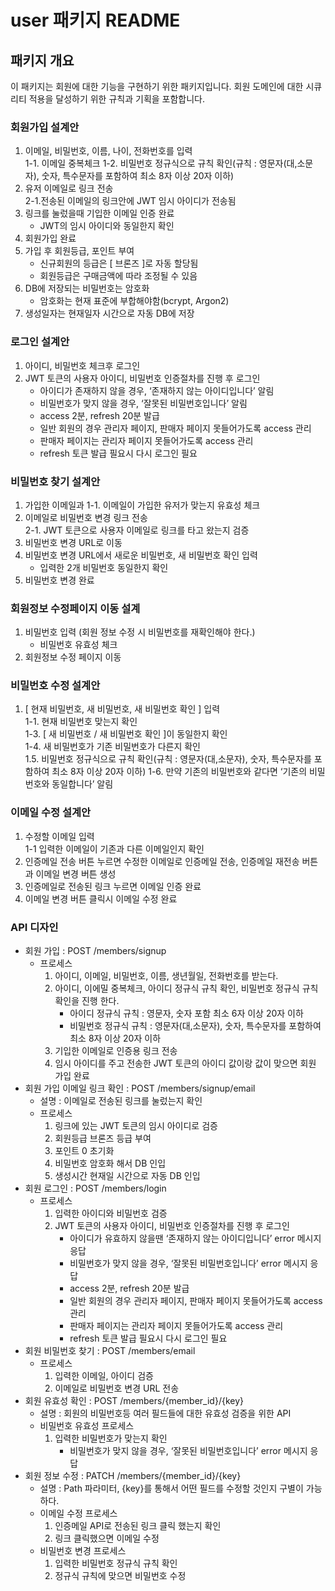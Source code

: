 # user 패키지 README

## 패키지 개요
이 패키지는 회원에 대한 기능을 구현하기 위한 패키지입니다. 회원 도메인에 대한 시큐리티 적용을 달성하기 위한 규칙과 기획을 포함합니다.

### 회원가입 설계안
1.  이메일, 비밀번호, 이름, 나이, 전화번호를 입력  
1-1. 이메일 중복체크
1-2. 비밀번호 정규식으로 규칙 확인(규칙 : 영문자(대,소문자), 숫자, 특수문자를 포함하여 최소 8자 이상 20자 이하)  
2. 유저 이메일로 링크 전송    
2-1.전송된 이메일의 링크안에 JWT 임시 아이디가 전송됨 
3. 링크를 눌렀을때 기입한 이메일 인증 완료
    - JWT의 임시 아이디와 동일한지 확인
4. 회원가입 완료
5. 가입 후 회원등급, 포인트 부여
   - 신규회원의 등급은 [ 브론즈 ]로 자동 할당됨
   - 회원등급은 구매금액에 따라 조정될 수 있음
6. DB에 저장되는 비밀번호는 암호화
   - 암호화는 현재 표준에 부합해야함(bcrypt, Argon2)
7. 생성일자는 현재일자 시간으로 자동 DB에 저장 

### 로그인 설계안
1. 아이디, 비밀번호 체크후 로그인
2. JWT 토큰의 사용자 아이디, 비밀번호 인증절차를 진행 후 로그인
    - 아이디가 존재하지 않을 경우, ‘존재하지 않는 아이디입니다’ 알림
    - 비밀번호가 맞지 않을 경우, ‘잘못된 비밀번호입니다’ 알림
    - access 2분, refresh 20분 발급
    - 일반 회원의 경우 관리자 페이지, 판매자 페이지 못들어가도록 access 관리
    - 판매자 페이지는 관리자 페이지 못들어가도록 access 관리
    - refresh 토큰 발급 필요시 다시 로그인 필요

### 비밀번호 찾기 설계안
1. 가입한 이메일과
1-1. 이메일이 가입한 유저가 맞는지 유효성 체크
2. 이메일로 비밀번호 변경 링크 전송  
2-1. JWT 토큰으로 사용자 이메일로 링크를 타고 왔는지 검증
3. 비밀번호 변경 URL로 이동
4. 비밀번호 변경 URL에서 새로운 비밀번호, 새 비밀번호 확인 입력
    - 입력한 2개 비밀번호 동일한지 확인
5. 비밀번호 변경 완료

### 회원정보 수정페이지 이동 설계
1. 비밀번호 입력 (회원 정보 수정 시 비밀번호를 재확인해야 한다.)
   - 비밀번호 유효성 체크
2. 회원정보 수정 페이지 이동

### 비밀번호 수정 설계안
1. [ 현재 비밀번호, 새 비밀번호, 새 비밀번호 확인 ] 입력  
1-1. 현재 비밀번호 맞는지 확인  
1-3. [ 새 비밀번호 / 새 비밀번호 확인 ]이 동일한지 확인  
1-4. 새 비밀번호가 기존 비밀번호가 다른지 확인  
1.5. 비밀번호 정규식으로 규칙 확인(규칙 : 영문자(대,소문자), 숫자, 특수문자를 포함하여 최소 8자 이상 20자 이하)
1-6. 만약 기존의 비밀번호와 같다면 ‘기존의 비밀번호와 동일합니다’ 알림

### 이메일 수정 설계안
1. 수정할 이메일 입력  
   1-1 입력한 이메일이 기존과 다른 이메일인지 확인
2. 인증메일 전송 버튼 누르면 수정한 이메일로 인증메일 전송, 인증메일 재전송 버튼과 이메일 변경 버튼 생성
3. 인증메일로 전송된 링크 누르면 이메일 인증 완료
4. 이메일 변경 버튼 클릭시 이메일 수정 완료

### API 디자인
- 회원 가입 : POST /members/signup
  - 프로세스
    1. 아이디, 이메일, 비밀번호, 이름, 생년월일, 전화번호를 받는다.
    2. 아이디, 이에밀 중복체크, 아이디 정규식 규칙 확인, 비밀번호 정규식 규칙 확인을 진행 한다.
       - 아이디 정규식 규칙 : 영문자, 숫자 포함 최소 6자 이상 20자 이하
       - 비밀번호 정규식 규칙 : 영문자(대,소문자), 숫자, 특수문자를 포함하여 최소 8자 이상 20자 이하 
    3. 기입한 이메일로 인증용 링크 전송
    4. 임시 아이디를 주고 전송한 JWT 토큰의 아이디 값이랑 값이 맞으면 회원 가입 완료
- 회원 가입 이메일 링크 확인 : POST /members/signup/email
  - 설명 : 이메일로 전송된 링크를 눌렀는지 확인
  - 프로세스
    1. 링크에 있는 JWT 토큰의 임시 아이디로 검증
    2. 회원등급 브론즈 등급 부여
    3. 포인트 0 초기화
    4. 비밀번호 암호화 해서 DB 인입
    5. 생성시간 현재일 시간으로 자동 DB 인입
- 회원 로그인 : POST /members/login
  - 프로세스
    1. 입력한 아이디와 비밀번호 검증
    2. JWT 토큰의 사용자 아이디, 비밀번호 인증절차를 진행 후 로그인
       - 아이디가 유효하지 않을땐 ‘존재하지 않는 아이디입니다’ error 메시지 응답
       - 비밀번호가 맞지 않을 경우, ‘잘못된 비밀번호입니다’ error 메시지 응답
       - access 2분, refresh 20분 발급
       - 일반 회원의 경우 관리자 페이지, 판매자 페이지 못들어가도록 access 관리
       - 판매자 페이지는 관리자 페이지 못들어가도록 access 관리
       - refresh 토큰 발급 필요시 다시 로그인 필요
- 회원 비밀번호 찾기 : POST /members/email
  - 프로세스
    1. 입력한 이메일, 아이디 검증
    2. 이메일로 비밀번호 변경 URL 전송
- 회원 유효성 확인 : POST /members/{member_id}/{key}
  - 설명 : 회원의 비밀번호등 여러 필드들에 대한 유효성 검증을 위한 API
  - 비밀번호 유효성 프로세스
    1. 입력한 비밀번호가 맞는지 확인
        - 비밀번호가 맞지 않을 경우, ‘잘못된 비밀번호입니다’ error 메시지 응답
- 회원 정보 수정 : PATCH /members/{member_id}/{key}
  - 설명 : Path 파라미터, {key}를 통해서 어떤 필드를 수정할 것인지 구별이 가능하다. 
  - 이메일 수정 프로세스
    1. 인증메일 API로 전송된 링크 클릭 했는지 확인
    2. 링크 클릭했으면 이메일 수정
  - 비밀번호 변경 프로세스
    1. 입력한 비밀번호 정규식 규칙 확인
    2. 정규식 규칙에 맞으면 비밀번호 수정